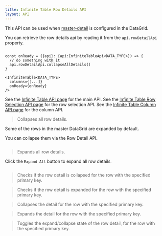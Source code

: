 ```yaml
---
title: Infinite Table Row Details API
layout: API
---
```


This API can be used when [master-detail](/docs/learn/master-detail/overview) is configured in the DataGrid.


You can retrieve the row details api by reading it from the `api.rowDetailApi` property.

```tsx {4}

const onReady = ({api}: {api:InfiniteTableApi<DATA_TYPE>}) => {
  // do something with it
  api.rowDetailApi.collapseAllDetails()
}

<InfiniteTable<DATA_TYPE>
  columns={[...]}
  onReady={onReady}
/>
```

See the [Infinite Table API page](/docs/reference/api) for the main API.
See the [Infinite Table Row Selection API page](/docs/reference/row-selecti-api) for the row selection API.
See the [Infinite Table Column API page](/docs/reference/column-api) for the column API.

<PropTable sort searchPlaceholder="Type to filter API methods">


<Prop name="collapseAllDetails" type="() => void">

> Collapses all row details.


<Sandpack title="Master detail DataGrid with collapse all button" size="lg" viewMode="preview">

<Description>

Some of the rows in the master DataGrid are expanded by default.

You can collapse them via the Row Detail API.

</Description>

```ts file="$DOCS/learn/master-detail/master-detail-api-example.page.tsx"
```
</Sandpack>

</Prop>

<Prop name="expandAllDetails" type="() => void">

> Expands all row details.

<Sandpack title="Master detail DataGrid with expand all button" size="lg" viewMode="preview">

<Description>

Click the `Expand All` button to expand all row details.

</Description>

```ts file="$DOCS/learn/master-detail/master-detail-api-example.page.tsx"
```
</Sandpack>

</Prop>

<Prop name="isRowDetailCollapsed" type="(rowId: any)=> boolean">

> Checks if the row detail is collapsed for the row with the specified primary key.

</Prop>

<Prop name="isRowDetailExpanded" type="(rowId: any)=> boolean">

> Checks if the row detail is expanded for the row with the specified primary key.

</Prop>


<Prop name="collapseRowDetail" type="(rowId: any) => void">

> Collapses the detail for the row with the specified primary key.

</Prop>

<Prop name="expandRowDetail" type="(rowId: any)=> boolean">

> Expands the detail for the row with the specified primary key.

</Prop>


<Prop name="toggleRowDetail" type="(rowId: any)=> boolean">

> Toggles the expand/collapse state of the row detail, for the row with the specified primary key.

</Prop>


</PropTable>
